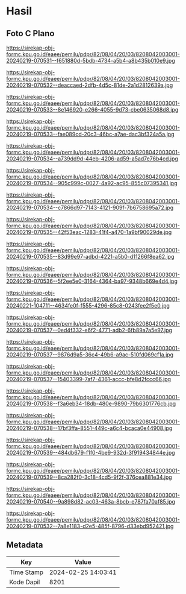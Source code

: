 # Hasil

## Foto C Plano

https://sirekap-obj-formc.kpu.go.id/eaee/pemilu/pdpr/82/08/04/20/03/8208042003001-20240219-070531--f651880d-5bdb-4734-a5b4-a8b435b010e9.jpg

https://sirekap-obj-formc.kpu.go.id/eaee/pemilu/pdpr/82/08/04/20/03/8208042003001-20240219-070532--deaccaed-2dfb-4d5c-81de-2a1d2812639a.jpg

https://sirekap-obj-formc.kpu.go.id/eaee/pemilu/pdpr/82/08/04/20/03/8208042003001-20240219-070533--8e146920-e266-4055-9d73-cbe0635068d8.jpg

https://sirekap-obj-formc.kpu.go.id/eaee/pemilu/pdpr/82/08/04/20/03/8208042003001-20240219-070533--fae089cd-20c3-46bc-a7ae-dac3bf324a5a.jpg

https://sirekap-obj-formc.kpu.go.id/eaee/pemilu/pdpr/82/08/04/20/03/8208042003001-20240219-070534--a739dd9d-44eb-4206-ad59-a5ad7e76b4cd.jpg

https://sirekap-obj-formc.kpu.go.id/eaee/pemilu/pdpr/82/08/04/20/03/8208042003001-20240219-070534--905c999c-0027-4a92-ac95-855c07395341.jpg

https://sirekap-obj-formc.kpu.go.id/eaee/pemilu/pdpr/82/08/04/20/03/8208042003001-20240219-070534--c7866d97-7143-4121-909f-7b6758695a72.jpg

https://sirekap-obj-formc.kpu.go.id/eaee/pemilu/pdpr/82/08/04/20/03/8208042003001-20240219-070535--42f53eac-1283-41f4-a470-1a9bf90029de.jpg

https://sirekap-obj-formc.kpu.go.id/eaee/pemilu/pdpr/82/08/04/20/03/8208042003001-20240219-070535--83d99e97-adbd-4221-a5b0-d11266f8ea62.jpg

https://sirekap-obj-formc.kpu.go.id/eaee/pemilu/pdpr/82/08/04/20/03/8208042003001-20240219-070536--5f2ee5e0-3164-4364-ba97-9348b669e4d4.jpg

https://sirekap-obj-formc.kpu.go.id/eaee/pemilu/pdpr/82/08/04/20/03/8208042003001-20240221-104711--4634fe0f-f555-4296-85c8-0243fee2f5e0.jpg

https://sirekap-obj-formc.kpu.go.id/eaee/pemilu/pdpr/82/08/04/20/03/8208042003001-20240219-070537--0ed4f332-e6f2-4771-adb2-6fb89a7a5e97.jpg

https://sirekap-obj-formc.kpu.go.id/eaee/pemilu/pdpr/82/08/04/20/03/8208042003001-20240219-070537--9876d9a5-36c4-49b6-a9ac-510fd069cf1a.jpg

https://sirekap-obj-formc.kpu.go.id/eaee/pemilu/pdpr/82/08/04/20/03/8208042003001-20240219-070537--15403399-7af7-4361-accc-bfe8d2fccc66.jpg

https://sirekap-obj-formc.kpu.go.id/eaee/pemilu/pdpr/82/08/04/20/03/8208042003001-20240219-070538--f3a6eb34-18db-480e-9890-79b6301776cb.jpg

https://sirekap-obj-formc.kpu.go.id/eaee/pemilu/pdpr/82/08/04/20/03/8208042003001-20240219-070538--17bf3ffa-8551-449c-a6c4-bcaca0e44908.jpg

https://sirekap-obj-formc.kpu.go.id/eaee/pemilu/pdpr/82/08/04/20/03/8208042003001-20240219-070539--484db679-f1f0-4be9-932d-3f919434844e.jpg

https://sirekap-obj-formc.kpu.go.id/eaee/pemilu/pdpr/82/08/04/20/03/8208042003001-20240219-070539--8ca282f0-3c18-4cd5-9f2f-376cea881e34.jpg

https://sirekap-obj-formc.kpu.go.id/eaee/pemilu/pdpr/82/08/04/20/03/8208042003001-20240219-070540--9a898d82-ac03-463a-8bcb-e787fa70af85.jpg

https://sirekap-obj-formc.kpu.go.id/eaee/pemilu/pdpr/82/08/04/20/03/8208042003001-20240219-070532--7a8e1183-d2e5-485f-8796-d33ebd952421.jpg


## Metadata

| Key        | Value               |
| ---------- | ------------------- |
| Time Stamp | 2024-02-25 14:03:41 |
| Kode Dapil | 8201                |



